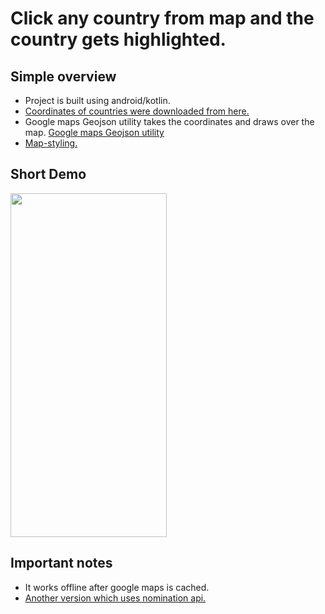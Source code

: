 # Click any country from map and the country gets highlighted.


## Simple overview
* Project is built using android/kotlin.
* [Coordinates of countries were downloaded from here.](https://geojson-maps.ash.ms/)
* Google maps Geojson utility takes the coordinates and draws over the map. [Google maps Geojson utility](https://developers.google.com/maps/documentation/android-sdk/utility/geojson)
* [Map-styling.](https://developers.google.com/maps/documentation/android-sdk/styling)



## Short Demo
<img src="https://user-images.githubusercontent.com/57041674/119538478-6eaf0600-bd8b-11eb-9cc0-d17827de4c8d.gif" width="250" height="550"/>

## Important notes
* It works offline after google maps is cached.
* [Another version which uses nomination api.](https://github.com/moumen7/MapPicker)
